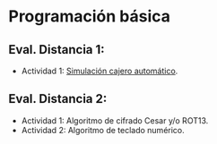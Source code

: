 # Programación básica

## Eval. Distancia 1: 
- Actividad 1: [Simulación cajero automático](/cajero).

## Eval. Distancia 2:
- Actividad 1: Algoritmo de cifrado Cesar y/o ROT13.
- Actividad 2: Algoritmo de teclado numérico.
